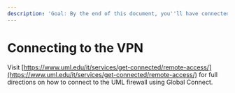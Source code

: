 ```yaml
---
description: 'Goal: By the end of this document, you''ll have connected to the school VPN'
---
```


# Connecting to the VPN

Visit [https://www.uml.edu/it/services/get-connected/remote-access/](https://www.uml.edu/it/services/get-connected/remote-access/) for full directions on how to connect to the UML firewall using Global Connect.
